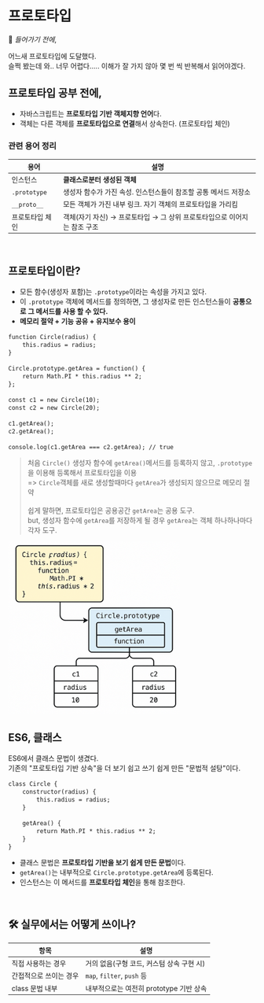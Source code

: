 # 프로토타입

📌 *들어가기 전에*,

어느새 프로토타입에 도달했다.
<br>슬쩍 봤는데 와.. 너무 어렵다..... 이해가 잘 가지 않아 몇 번 씩 반복해서 읽어야겠다.

## 프로토타입 공부 전에,
- 자바스크립트는 **프로토타입 기반 객체지향 언어**다.
- 객체는 다른 객체를 **프로토타입으로 연결**해서 상속한다. (프로토타입 체인)

### 관련 용어 정리
| 용어           | 설명                                          |
|--------------|---------------------------------------------|
| 인스턴스         | **클래스로분터 생성된 객체**                           |
| `.prototype` | 생성자 함수가 가진 속성. 인스턴스들이 참조할 공통 메서드 저장소        |
| `__proto__`  | 모든 객체가 가진 내부 링크. 자기 객체의 프로토타입을 가리킴          |
| 프로토타입 체인     | 객체(자기 자신) → 프로토타입 → 그 상위 프로토타입으로 이어지는 참조 구조 |

<br>

## 프로토타입이란?
- 모든 함수(생성자 포함)는 `.prototype`이라는 속성을 가지고 있다.
- 이 `.prototype` 객체에 메서드를 정의하면, 그 생성자로 만든 인스턴스들이 **공통으로 그 메서드를 사용 할 수 있다.**
- **메모리 절약 + 기능 공유 + 유지보수 용이**
```
function Circle(radius) {
    this.radius = radius;
}

Circle.prototype.getArea = function() {
    return Math.PI * this.radius ** 2;
};

const c1 = new Circle(10);
const c2 = new Circle(20);

c1.getArea();
c2.getArea();

console.log(c1.getArea === c2.getArea); // true
```
> 처음 `Circle()` 생성자 함수에 `getArea()`메서드를 등록하지 않고, `.prototype`을 이용해 등록해서 프로토타입을 이용
> <br> => `Circle`객체를 새로 생성할때마다 `getArea`가 생성되지 않으므로 메모리 절약
> <br>
> <br>쉽게 말하면, 프로토타입은 공용공간 `getArea`는 공용 도구.
> <br>but, 생성자 함수에 `getArea`를 저장하게 될 경우 `getArea`는 객체 하나하나마다 각자 도구.

<img src="../images/js_prototype.png" alt="프로토타입 이해 돕기 위한 이미지" width="350"/>

<br>

## ES6, 클래스
ES6에서 클래스 문법이 생겼다.
<br>기존의 "프로토타입 기반 상속"을 더 보기 쉽고 쓰기 쉽게 만든 "문법적 설탕"이다.
```
class Circle {
    constructor(radius) {
        this.radius = radius;
    }
    
    getArea() {
        return Math.PI * this.radius ** 2;
    }
}
```
- 클래스 문법은 **프로토타입 기반을 보기 쉽게 만든 문법**이다.
- `getArea()`는 내부적으로 `Circle.prototype.getArea`에 등록된다.
- 인스턴스는 이 메서드를 **프로토타입 체인**을 통해 참조한다.

<br>

## 🛠️ 실무에서는 어떻게 쓰이나?
| 항목           | 설명                         |
|--------------|----------------------------|
| 직접 사용하는 경우   | 거의 없음(구형 코드, 커스텀 상속 구현 시)  |
| 간접적으로 쓰이는 경우 | `map`, `filter`, `push` 등  |
| class 문법 내부  | 내부적으로는 여전히 prototype 기반 상속 |
